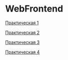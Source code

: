 # WebFrontend

[Практическая 1](https://prekel.github.io/WebFrontend/Pr_01/index.html)

[Практическая 2](https://prekel.github.io/WebFrontend/Pr_02/index.html)

[Практическая 3](https://prekel.github.io/WebFrontend/Pr_03/index.html)

[Практическая 4](https://prekel.github.io/WebFrontend/Pr_04/index.html)
